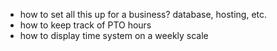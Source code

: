 - how to set all this up for a business? database, hosting, etc.
- how to keep track of PTO hours
- how to display time system on a weekly scale
